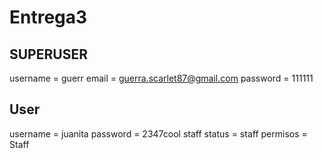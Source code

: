 # Entrega3


## SUPERUSER
username = guerr
email = guerra.scarlet87@gmail.com
password = 111111

## User
username = juanita
password = 2347cool
staff status = staff
permisos = Staff